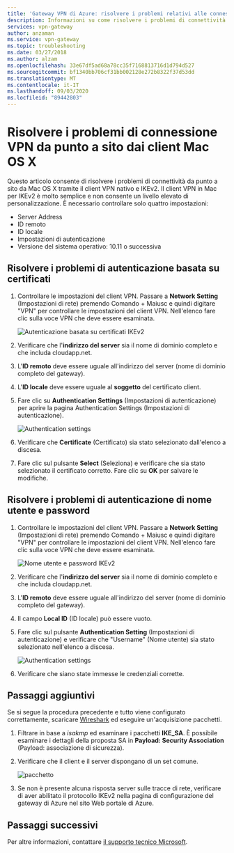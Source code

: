 ```yaml
---
title: 'Gateway VPN di Azure: risolvere i problemi relativi alle connessioni da punto a sito: Mac OS X client'
description: Informazioni su come risolvere i problemi di connettività da punto a sito da Mac OS X usando il client VPN nativo e IKEv2.
services: vpn-gateway
author: anzaman
ms.service: vpn-gateway
ms.topic: troubleshooting
ms.date: 03/27/2018
ms.author: alzam
ms.openlocfilehash: 33e67df5ad68a78cc35f7168813716d1d794d527
ms.sourcegitcommit: bf1340bb706cf31bb002128e272b8322f37d53dd
ms.translationtype: MT
ms.contentlocale: it-IT
ms.lasthandoff: 09/03/2020
ms.locfileid: "89442803"
---
```

# <a name="troubleshoot-point-to-site-vpn-connections-from-mac-os-x-vpn-clients"></a>Risolvere i problemi di connessione VPN da punto a sito dai client Mac OS X

Questo articolo consente di risolvere i problemi di connettività da punto a sito da Mac OS X tramite il client VPN nativo e IKEv2. Il client VPN in Mac per IKEv2 è molto semplice e non consente un livello elevato di personalizzazione. È necessario controllare solo quattro impostazioni:

* Server Address
* ID remoto
* ID locale
* Impostazioni di autenticazione
* Versione del sistema operativo: 10.11 o successiva


## <a name="troubleshoot-certificate-based-authentication"></a><a name="VPNClient"></a> Risolvere i problemi di autenticazione basata su certificati
1. Controllare le impostazioni del client VPN. Passare a **Network Setting** (Impostazioni di rete) premendo Comando + Maiusc e quindi digitare "VPN" per controllare le impostazioni del client VPN. Nell'elenco fare clic sulla voce VPN che deve essere esaminata.

   ![Autenticazione basata su certificati IKEv2](./media/vpn-gateway-troubleshoot-point-to-site-osx-ikev2/ikev2cert1.jpg)
2. Verificare che l'**indirizzo del server** sia il nome di dominio completo e che includa cloudapp.net.
3. L'**ID remoto** deve essere uguale all'indirizzo del server (nome di dominio completo del gateway).
4. L'**ID locale** deve essere uguale al **soggetto** del certificato client.
5. Fare clic su **Authentication Settings** (Impostazioni di autenticazione) per aprire la pagina Authentication Settings (Impostazioni di autenticazione).

   ![Authentication settings](./media/vpn-gateway-troubleshoot-point-to-site-osx-ikev2/ikev2auth2.jpg)
6. Verificare che **Certificate** (Certificato) sia stato selezionato dall'elenco a discesa.
7. Fare clic sul pulsante **Select** (Seleziona) e verificare che sia stato selezionato il certificato corretto. Fare clic su **OK** per salvare le modifiche.

## <a name="troubleshoot-username-and-password-authentication"></a><a name="ikev2"></a>Risolvere i problemi di autenticazione di nome utente e password

1. Controllare le impostazioni del client VPN. Passare a **Network Setting** (Impostazioni di rete) premendo Comando + Maiusc e quindi digitare "VPN" per controllare le impostazioni del client VPN. Nell'elenco fare clic sulla voce VPN che deve essere esaminata.

   ![Nome utente e password IKEv2](./media/vpn-gateway-troubleshoot-point-to-site-osx-ikev2/ikev2user3.jpg)
2. Verificare che l'**indirizzo del server** sia il nome di dominio completo e che includa cloudapp.net.
3. L'**ID remoto** deve essere uguale all'indirizzo del server (nome di dominio completo del gateway).
4. Il campo **Local ID** (ID locale) può essere vuoto.
5. Fare clic sul pulsante **Authentication Setting** (Impostazioni di autenticazione) e verificare che "Username" (Nome utente) sia stato selezionato nell'elenco a discesa.

   ![Authentication settings](./media/vpn-gateway-troubleshoot-point-to-site-osx-ikev2/ikev2auth4.png)
6. Verificare che siano state immesse le credenziali corrette.

## <a name="additional-steps"></a><a name="additional"></a>Passaggi aggiuntivi

Se si segue la procedura precedente e tutto viene configurato correttamente, scaricare [Wireshark](https://www.wireshark.org/#download) ed eseguire un'acquisizione pacchetti.

1. Filtrare in base a *isakmp* ed esaminare i pacchetti **IKE_SA**. È possibile esaminare i dettagli della proposta SA in **Payload: Security Association** (Payload: associazione di sicurezza). 
2. Verificare che il client e il server dispongano di un set comune.

   ![pacchetto](./media/vpn-gateway-troubleshoot-point-to-site-osx-ikev2/packet5.jpg) 
  
3. Se non è presente alcuna risposta server sulle tracce di rete, verificare di aver abilitato il protocollo IKEv2 nella pagina di configurazione del gateway di Azure nel sito Web portale di Azure.

## <a name="next-steps"></a>Passaggi successivi
Per altre informazioni, contattare [il supporto tecnico Microsoft](https://portal.azure.com/?#blade/Microsoft_Azure_Support/HelpAndSupportBlade).
